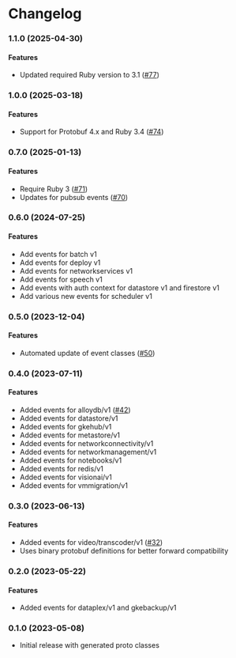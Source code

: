 # Changelog

### 1.1.0 (2025-04-30)

#### Features

* Updated required Ruby version to 3.1 ([#77](https://github.com/googleapis/google-cloudevents-ruby/issues/77)) 

### 1.0.0 (2025-03-18)

#### Features

* Support for Protobuf 4.x and Ruby 3.4 ([#74](https://github.com/googleapis/google-cloudevents-ruby/issues/74)) 

### 0.7.0 (2025-01-13)

#### Features

* Require Ruby 3 ([#71](https://github.com/googleapis/google-cloudevents-ruby/issues/71)) 
* Updates for pubsub events ([#70](https://github.com/googleapis/google-cloudevents-ruby/issues/70)) 

### 0.6.0 (2024-07-25)

#### Features

* Add events for batch v1 
* Add events for deploy v1 
* Add events for networkservices v1 
* Add events for speech v1 
* Add events with auth context for datastore v1 and firestore v1 
* Add various new events for scheduler v1 

### 0.5.0 (2023-12-04)

#### Features

* Automated update of event classes ([#50](https://github.com/googleapis/google-cloudevents-ruby/issues/50)) 

### 0.4.0 (2023-07-11)

#### Features

* Added events for alloydb/v1 ([#42](https://github.com/googleapis/google-cloudevents-ruby/issues/42))
* Added events for datastore/v1
* Added events for gkehub/v1
* Added events for metastore/v1
* Added events for networkconnectivity/v1
* Added events for networkmanagement/v1
* Added events for notebooks/v1
* Added events for redis/v1
* Added events for visionai/v1
* Added events for vmmigration/v1

### 0.3.0 (2023-06-13)

#### Features

* Added events for video/transcoder/v1 ([#32](https://github.com/googleapis/google-cloudevents-ruby/issues/32)) 
* Uses binary protobuf definitions for better forward compatibility 

### 0.2.0 (2023-05-22)

#### Features

* Added events for dataplex/v1 and gkebackup/v1 

### 0.1.0 (2023-05-08)

* Initial release with generated proto classes
